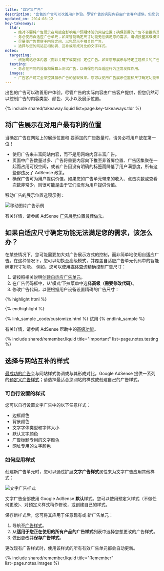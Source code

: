 ```yaml
---
title: "自定义广告"
description: "出色的广告可以改善用户体验。尽管广告的实际内容由广告客户提供，但您仍然可以控制广告的内容类型、颜色、大小以及展示位置。"
updated_on: 2014-08-12
key-takeaways:
  tldr: 
    - 绝对不要将广告展示在可能会影响用户预期体验的网站位置；确保首屏的广告不会推挤其下的重要内容。
    - 务必使用自适应广告单元；如果智能确定尺寸功能无法满足您的需求，请切换至高级模式。
    - 尽量使广告贯穿于内容之间，以免显示不相关的广告。
    - 选择与您的网站互相协调、互补或形成对比的文字样式。
notes:
  targeting:
    - 根据网站总体内容（而非关键字或类别）定位广告。如果您想展示与特定主题相关的广告，请添加与这些主题相关的完整句子和段落。
  testing:
    - 务必在不同的设备和屏幕上测试广告，以确保它的自适应行为正常发挥作用。
  images:
    - 广告客户可完全掌控其展示广告的呈现效果。您可以使用广告展示位置和尺寸确定功能来影响自己网站中显示的展示广告类型，但您无法实际控制图片内容。
---
```


<p class="intro">
  出色的广告可以改善用户体验。尽管广告的实际内容由广告客户提供，但您仍然可以控制广告的内容类型、颜色、大小以及展示位置。
</p>




{% include shared/takeaway.liquid list=page.key-takeaways.tldr %}

## 将广告展示在对用户最有利的位置

当确定广告在网站上的展示位置和
要添加的广告数量时，请务必将用户放在第一位！

* 使用广告来丰富网站内容，而不是用网站内容丰富广告。
* 页面中广告数量过多、广告将重要内容向下推至非首屏位置、广告因集聚在一起而占用可视空间，或者广告因没有明确的标签而降低了用户满意度，所有这些都违反了 AdSense 政策。
* 确保广告可为用户提供价值。如果您的广告单元带来的收入、点击次数或查看次数非常少，则很可能是由于它们没有为用户提供价值。

移动广告的展示位置选项示例：

<img src="images/mobile_ads_placement.png" class="center" alt="移动图片广告示例">

有关详情，请参阅 AdSense 
[广告展示位置最佳做法](https://support.google.com/adsense/answer/1282097)。


## 如果自适应尺寸确定功能无法满足您的需求，该怎么办？
在某些情况下，您可能需要加大对广告展示方式的控制，而非简单地使用自适应广告。在这种情况下，您可以切换至高级模式，并覆盖自适应广告单元代码中的智能确定尺寸功能。
例如，您可以使用[媒体查询]({{site.fundamentals}}/layouts/rwd-fundamentals/use-media-queries.html)精确控制广告尺寸：

1. 请按照相关说明[创建自适应广告单元]({{site.fundamentals}}/monetization/ads/include-ads.html#create-ad-units)。
2. 在广告代码框中，从'模式'下拉菜单中选择<strong>高级（需要修改代码）</strong>。
3. 修改广告代码，以便根据用户设备设置精确的广告尺寸：

{% highlight html %}
<ins class="adsbygoogle adslot_1"
    style="display:block;"
    data-ad-client="ca-pub-1234"
    data-ad-slot="5678"></ins>
<script async src="//pagead2.googlesyndication.com/pagead/js/adsbygoogle.js"></script>
<script>(adsbygoogle = window.adsbygoogle || []).push({});</script>
{% endhighlight %}

{% link_sample _code/customize.html %}
    试用
{% endlink_sample %}

有关详情，请参阅 AdSense 帮助中的[高级功能](https://support.google.com/adsense/answer/3543893)。

{% include shared/remember.liquid title="Important" list=page.notes.testing %}

## 选择与网站互补的样式

[最成功的广告](https://support.google.com/adsense/answer/17957)会与网站样式协调或与其形成对比。Google AdSense 提供一系列的[预定义广告样式](https://support.google.com/adsense/answer/6002585)；请选择最适合您网站的样式或创建自己的广告样式。

### 可自行设置的样式

您可以自行设置文字广告中的以下任意样式：

* 边框颜色
* 背景颜色
* 文字字体类型和字体大小
* 默认文字颜色
* 广告标题专用的文字颜色
* 网址专用的文字颜色

### 如何应用样式

创建新广告单元时，您可以通过扩展<strong>文字广告样式</strong>属性来为文字广告应用其他样式：

<img src="images/customize.png" class="center" alt="文字广告样式">

文字广告全部使用 Google AdSense <strong>默认</strong>样式。您可以使用预定义样式（不做任何更改）、对预定义样式稍作修改，或创建自己的样式。

保存新样式后，您可将其应用于任意现有或 
新广告单元：

1. 导航至[广告样式](https://www.google.com/adsense/app#myads-springboard/view=AD_STYLES)。
2. 从<strong>适用于您正在使用的所有产品的广告样式</strong>列表中选择您想更改的广告样式。
3. 做出更改并<strong>保存广告样式</strong>。

更改现有广告样式时，使用该样式的所有有效广告单元都会自动更新。

{% include shared/remember.liquid title="Remember" list=page.notes.images %}


